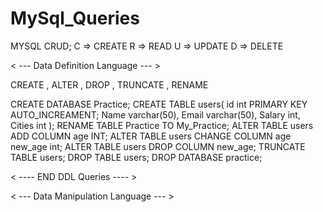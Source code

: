 # MySql_Queries

MYSQL CRUD;
C => CREATE
R => READ
U => UPDATE
D => DELETE


< ---    Data Definition Language --- >

CREATE , ALTER , DROP , TRUNCATE , RENAME

CREATE DATABASE Practice;
CREATE TABLE users(
	id int PRIMARY KEY AUTO_INCREAMENT;
	Name varchar(50),
	Email varchar(50),
	Salary int,
	Cities int
);
RENAME TABLE Practice TO My_Practice;
ALTER TABLE users ADD COLUMN age INT;
ALTER TABLE users CHANGE COLUMN age new_age int;
ALTER TABLE users DROP COLUMN new_age;
TRUNCATE TABLE users;
DROP TABLE users;
DROP DATABASE practice;

< ----  END DDL Queries  ---- >


< ---    Data Manipulation Language --- >
